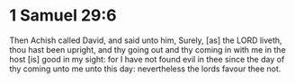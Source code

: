 # 1 Samuel 29:6

Then Achish called David, and said unto him, Surely, [as] the LORD liveth, thou hast been upright, and thy going out and thy coming in with me in the host [is] good in my sight: for I have not found evil in thee since the day of thy coming unto me unto this day: nevertheless the lords favour thee not.